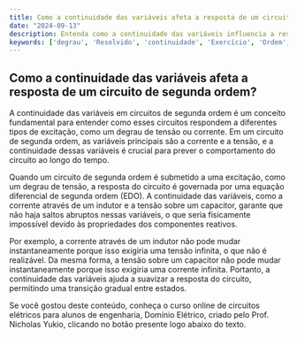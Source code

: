 ```yaml
---
title: Como a continuidade das variáveis afeta a resposta de um circuito de segunda ordem?
date: "2024-09-13"
description: Entenda como a continuidade das variáveis influencia a resposta de circuitos de segunda ordem.
keywords: ['degrau', 'Resolvido', 'continuidade', 'Exercício', 'Ordem', 'ordem', 'EDO']
---
```


## Como a continuidade das variáveis afeta a resposta de um circuito de segunda ordem?

A continuidade das variáveis em circuitos de segunda ordem é um conceito fundamental para entender como esses circuitos respondem a diferentes tipos de excitação, como um degrau de tensão ou corrente. Em um circuito de segunda ordem, as variáveis principais são a corrente e a tensão, e a continuidade dessas variáveis é crucial para prever o comportamento do circuito ao longo do tempo.

Quando um circuito de segunda ordem é submetido a uma excitação, como um degrau de tensão, a resposta do circuito é governada por uma equação diferencial de segunda ordem (EDO). A continuidade das variáveis, como a corrente através de um indutor e a tensão sobre um capacitor, garante que não haja saltos abruptos nessas variáveis, o que seria fisicamente impossível devido às propriedades dos componentes reativos.

Por exemplo, a corrente através de um indutor não pode mudar instantaneamente porque isso exigiria uma tensão infinita, o que não é realizável. Da mesma forma, a tensão sobre um capacitor não pode mudar instantaneamente porque isso exigiria uma corrente infinita. Portanto, a continuidade das variáveis ajuda a suavizar a resposta do circuito, permitindo uma transição gradual entre estados.

Se você gostou deste conteúdo, conheça o curso online de circuitos elétricos para alunos de engenharia, Domínio Elétrico, criado pelo Prof. Nicholas Yukio, clicando no botão presente logo abaixo do texto.